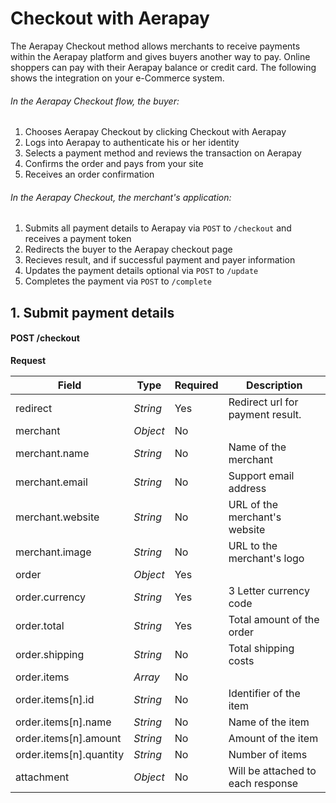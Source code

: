# Checkout with Aerapay

The Aerapay Checkout method allows merchants to receive payments within the Aerapay platform and gives buyers another way to pay. Online shoppers can pay with their Aerapay balance or credit card. The following shows the integration on your e-Commerce system.

###### In the Aerapay Checkout flow, the buyer:

1. Chooses Aerapay Checkout by clicking Checkout with Aerapay
2. Logs into Aerapay to authenticate his or her identity
3. Selects a payment method and reviews the transaction on Aerapay
4. Confirms the order and pays from your site
5. Receives an order confirmation

###### In the Aerapay Checkout, the merchant's application:

1. Submits all payment details to Aerapay via `POST` to `/checkout` and receives a payment token
2. Redirects the buyer to the Aerapay checkout page
3. Recieves result, and if successful payment and payer information
4. Updates the payment details optional via `POST` to `/update`
5. Completes the payment via `POST` to `/complete`

## 1. Submit payment details

#### POST /checkout

__Request__

Field | Type | Required | Description
------|------------|------------|------------
redirect | *String* | Yes | Redirect url for payment result.
merchant | *Object* | No | 
merchant.name | *String* | No | Name of the merchant
merchant.email | *String* | No | Support email address 
merchant.website | *String* | No | URL of the merchant's website 
merchant.image | *String* | No | URL to the merchant's logo
order | *Object* | Yes | 
order.currency | *String* | Yes | 3 Letter currency code
order.total | *String* | Yes | Total amount of the order
order.shipping | *String* | No | Total shipping costs 
order.items | *Array* | No | 
order.items[n].id | *String* | No | Identifier of the item
order.items[n].name | *String* | No | Name of the item
order.items[n].amount | *String* | No | Amount of the item
order.items[n].quantity | *String* | No | Number of items
attachment | *Object* | No | Will be attached to each response

